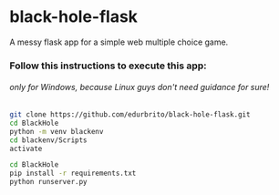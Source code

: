 # black-hole-flask

A messy flask app for a simple web multiple choice game.

### Follow this instructions to execute this app:
###### only for Windows, because Linux guys don't need guidance for sure!
```bash
git clone https://github.com/edurbrito/black-hole-flask.git 
cd BlackHole                    
python -m venv blackenv
cd blackenv/Scripts
activate

cd BlackHole                    
pip install -r requirements.txt
python runserver.py
```
